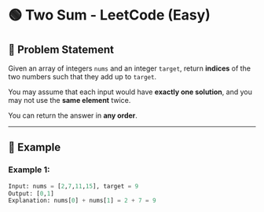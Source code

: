 # 🟢 Two Sum - LeetCode (Easy)  

## 📌 Problem Statement  

Given an array of integers `nums` and an integer `target`, return **indices** of the two numbers such that they add up to `target`.  

You may assume that each input would have **exactly one solution**, and you may not use the **same element** twice.  

You can return the answer in **any order**.  

---

## 🔹 Example  

### **Example 1:**  
```python
Input: nums = [2,7,11,15], target = 9  
Output: [0,1]  
Explanation: nums[0] + nums[1] = 2 + 7 = 9 
 